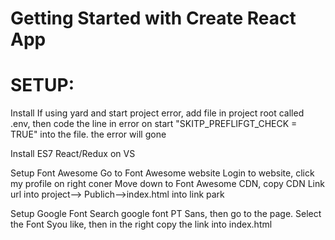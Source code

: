 # Getting Started with Create React App
# SETUP:
Install
If using yard and start project error, add file in project root called .env, then code the line in error on start "SKITP_PREFLIFGT_CHECK = TRUE" into the file. the error will gone

Install ES7 React/Redux on VS

Setup Font Awesome
Go to Font Awesome website
Login to website, click my profile on right coner 
Move down to Font Awesome CDN, copy CDN Link url into project--> Publich-->index.html into link park

Setup Google Font 
Search google font PT Sans, then go to the page.
Select the Font Syou like, then in the right copy the link into index.html 


<link href="https://fonts.googleapis.com/css2?family=PT+Sans:wght@700&display=swap" rel="stylesheet">

 